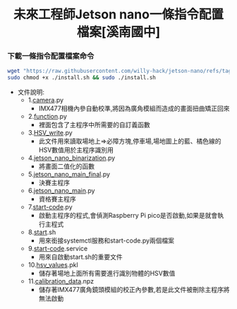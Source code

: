 # <div align="center">未來工程師Jetson nano一條指令配置檔案[溪南國中]</div>

### 下載一條指令配置檔案命令
```bash
wget "https://raw.githubusercontent.com/willy-hack/jetson-nano/refs/tags/1.0.3/install.sh"
sudo chmod +x ./install.sh && sudo ./install.sh
```

 - 文件說明:
    - 1.[camera](./code/camra.py).py
        - IMX477相機內參自動校準,將因為廣角模組而造成的畫面扭曲矯正回來
    - 2.[function](./code/function.py).py
        - 裡面包含了主程序中所需要的自訂義函數
    - 3.[HSV_write](./code/HSV_write.py).py
        - 此文件用來讀取場地上=>必障方塊,停車場,場地圖上的藍、橘色線的HSV數值用於主程序識別用
    - 4.[jetson_nano_binarization](./code/jetson_nano_binarization.py).py
        - 將畫面二值化的函數
    - 5.[jetson_nano_main_final](./code/jetson_nano_main_final.py).py
        - 決賽主程序
    - 6.[jetson_nano_main](./code/jetson_nano_main.py).py
        - 資格賽主程序
    - 7.[start-code](./code/start-code.py).py
        - 啟動主程序的程式,會偵測Raspberry Pi pico是否啟動,如果是就會執行主程式
    - 8.[start](./code/start.sh).sh
        - 用來銜接systemctl服務和start-code.py兩個檔案
    - 9.[start-code](./code/start-code.service).service
        - 用來自啟動start.sh的重要文件
    - 10.[hsv_values](./code/hsv_values.pkl).pkl
        - 儲存著場地上面所有需要進行識別物體的HSV數值
    - 11.[calibration_data](./code/calibration_data.npz).npz
        - 儲存著IMX477廣角鏡頭模組的校正內參數,若是此文件被刪除主程序將無法啟動